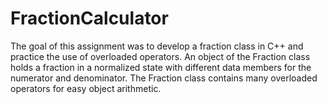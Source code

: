 # FractionCalculator

The goal of this assignment was to develop a fraction class in C++ and practice the use of overloaded operators. An object of the Fraction class holds a fraction in a normalized state with different data members for the numerator and denominator. The Fraction class contains many overloaded operators for easy object arithmetic.
